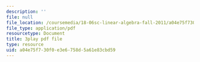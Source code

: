 ```yaml
---
description: ''
file: null
file_location: /coursemedia/18-06sc-linear-algebra-fall-2011/a04e75f730f0e3e6758d5a61e83cbd59_0MtwqhIwdrI.pdf
file_type: application/pdf
resourcetype: Document
title: 3play pdf file
type: resource
uid: a04e75f7-30f0-e3e6-758d-5a61e83cbd59
---
```

